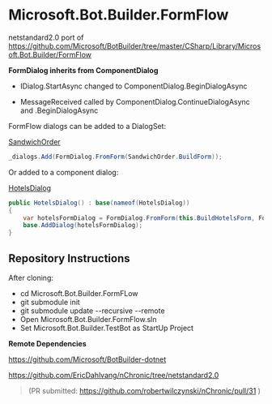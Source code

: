 # Microsoft.Bot.Builder.FormFlow

netstandard2.0 port of https://github.com/Microsoft/BotBuilder/tree/master/CSharp/Library/Microsoft.Bot.Builder/FormFlow

**FormDialog inherits from ComponentDialog**

  - IDialog<T>.StartAsync changed to ComponentDialog.BeginDialogAsync
  
  - MessageReceived called by ComponentDialog.ContinueDialogAsync and .BeginDialogAsync

FormFlow dialogs can be added to a DialogSet:

[SandwichOrder](https://github.com/EricDahlvang/Microsoft.Bot.Builder.FormFlow/blob/master/Sample/Microsoft.Bot.Builder.TestBot/Dialogs/SandwichOrder.cs#L36)
```cs
_dialogs.Add(FormDialog.FromForm(SandwichOrder.BuildForm));
```
Or added to a component dialog:

[HotelsDialog](https://github.com/EricDahlvang/Microsoft.Bot.Builder.FormFlow/blob/master/Sample/Microsoft.Bot.Builder.TestBot/Dialogs/HotelsDialog.cs#L24)
```cs
public HotelsDialog() : base(nameof(HotelsDialog))
{
    var hotelsFormDialog = FormDialog.FromForm(this.BuildHotelsForm, FormOptions.PromptInStart);
    base.AddDialog(hotelsFormDialog);
}
```

## Repository Instructions

After cloning:

- cd Microsoft.Bot.Builder.FormFLow
- git submodule init
- git submodule update --recursive --remote
- Open Microsoft.Bot.Builder.FormFlow.sln
- Set Microsoft.Bot.Builder.TestBot as StartUp Project

**Remote Dependencies**

  https://github.com/Microsoft/BotBuilder-dotnet
  
  https://github.com/EricDahlvang/nChronic/tree/netstandard2.0 
> (PR submitted: https://github.com/robertwilczynski/nChronic/pull/31 )

